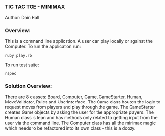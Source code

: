 ### TIC TAC TOE - MINIMAX

Author: Dain Hall

### Overview:
This is a command line application. A user can play locally or against the Computer. To run the application run:
```
ruby play.rb
```
To run test suite:
```
rspec
```

### Solution Overview:
There are 8 classes: Board, Computer, Game, GameStarter, Human, MoveValidator, Rules and UserInterface. The Game class houses the logic to request moves from players and play through the game. The GameStarter creates Game objects by asking the user for the appropriate players. The Human class is lean and has methods only related to getting input from the user via the command line. The Computer class has all the minimax magic which needs to be refactored into its own class - this is a doozy. 
